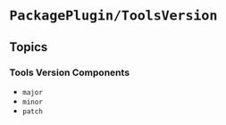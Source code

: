 # ``PackagePlugin/ToolsVersion``

## Topics

### Tools Version Components

- ``major``
- ``minor``
- ``patch``
